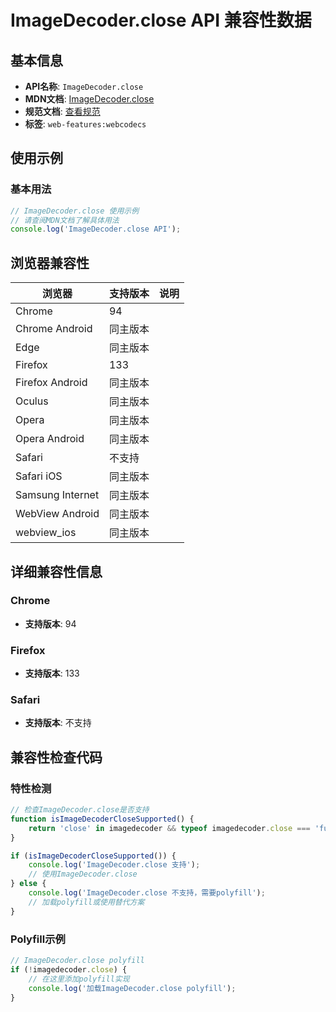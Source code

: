 # ImageDecoder.close API 兼容性数据

## 基本信息

- **API名称**: `ImageDecoder.close`
- **MDN文档**: [ImageDecoder.close](https://developer.mozilla.org/docs/Web/API/ImageDecoder/close)
- **规范文档**: [查看规范](https://w3c.github.io/webcodecs/#dom-imagedecoder-close)
- **标签**: `web-features:webcodecs`

## 使用示例

### 基本用法

```javascript
// ImageDecoder.close 使用示例
// 请查阅MDN文档了解具体用法
console.log('ImageDecoder.close API');
```

## 浏览器兼容性

| 浏览器 | 支持版本 | 说明 |
|--------|----------|------|
| Chrome | 94 |  |
| Chrome Android | 同主版本 |  |
| Edge | 同主版本 |  |
| Firefox | 133 |  |
| Firefox Android | 同主版本 |  |
| Oculus | 同主版本 |  |
| Opera | 同主版本 |  |
| Opera Android | 同主版本 |  |
| Safari | 不支持 |  |
| Safari iOS | 同主版本 |  |
| Samsung Internet | 同主版本 |  |
| WebView Android | 同主版本 |  |
| webview_ios | 同主版本 |  |

## 详细兼容性信息

### Chrome

- **支持版本**: 94

### Firefox

- **支持版本**: 133

### Safari

- **支持版本**: 不支持

## 兼容性检查代码

### 特性检测

```javascript
// 检查ImageDecoder.close是否支持
function isImageDecoderCloseSupported() {
    return 'close' in imagedecoder && typeof imagedecoder.close === 'function';
}

if (isImageDecoderCloseSupported()) {
    console.log('ImageDecoder.close 支持');
    // 使用ImageDecoder.close
} else {
    console.log('ImageDecoder.close 不支持，需要polyfill');
    // 加载polyfill或使用替代方案
}
```

### Polyfill示例

```javascript
// ImageDecoder.close polyfill
if (!imagedecoder.close) {
    // 在这里添加polyfill实现
    console.log('加载ImageDecoder.close polyfill');
}
```

